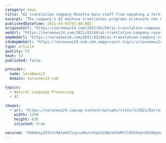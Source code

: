 ```yaml
---
category: news
title: "AI translation company Rozetta bans staff from speaking a foreign language at work"
excerpt: "The company's AI machine translation programs eliminate the need for anyone to speak a language other than their own, they say."
publishedDateTime: 2021-03-03T07:00:00Z
originalUrl: "https://soranews24.com/2021/03/04/ai-translation-company-rozetta-bans-staff-from-speaking-a-foreign-language-at-work/"
webUrl: "https://soranews24.com/2021/03/04/ai-translation-company-rozetta-bans-staff-from-speaking-a-foreign-language-at-work/"
ampWebUrl: "https://soranews24.com/2021/03/04/ai-translation-company-rozetta-bans-staff-from-speaking-a-foreign-language-at-work/amp/"
cdnAmpWebUrl: "https://soranews24-com.cdn.ampproject.org/c/s/soranews24.com/2021/03/04/ai-translation-company-rozetta-bans-staff-from-speaking-a-foreign-language-at-work/amp/"
type: article
quality: 53
heat: 53
published: false

provider:
  name: SoraNews24
  domain: soranews24.com

topics:
  - Natural Language Processing
  - AI

images:
  - url: "https://soranews24.com/wp-content/uploads/sites/3/2021/03/rozetta1.jpg?w=1200&h=630&crop=1"
    width: 1200
    height: 630
    isCached: true

secured: "OXOdGxyZ93YJcHAlm0GTcqicw9k/cVtq53ZdNJvKSUMl5l0TUYnp+S03OmymqUv2LJhXM6N+ri2qe2LSU263ndU3cYyryFS68W7OX+mso6PKbnXznrGNCqdp9cDtVRfhF9I8MD6D7DqxDUz+ku2MLr/9ukOaNJMVtAcLOh3HvKYkEqDNztdwXIpzknCSd6CTgC7xAtzJ4EnJfcbs/23wqSVp6ZO35Y+pkDjjEI5qPH7MEjzi9FgfSMIkuE3Tv1BHx7B+ph028L8heNMdbEsshuYhXXMR+0Ymx/RYSYbIQ2dXZoXOnGd5o/FppQaFxzckCMnsCaQPv7CNck4vQavvLraeteO3Yri3UYoI+PTP1/c=;Mj/5+41hxkeIKGaV4PZ6Xw=="
---
```


